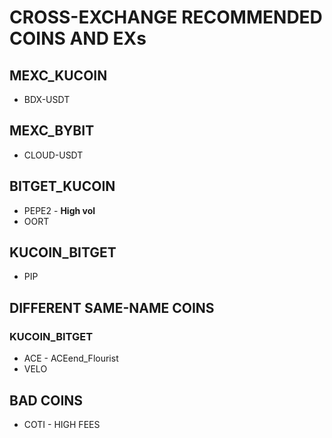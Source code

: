 # CROSS-EXCHANGE RECOMMENDED COINS AND EXs

## MEXC_KUCOIN
- BDX-USDT

## MEXC_BYBIT
- CLOUD-USDT

## BITGET_KUCOIN
- PEPE2 - **High vol**
- OORT

## KUCOIN_BITGET
- PIP

## DIFFERENT SAME-NAME COINS
### KUCOIN_BITGET
- ACE - ACEend_Flourist
- VELO

## BAD COINS
- COTI - HIGH FEES